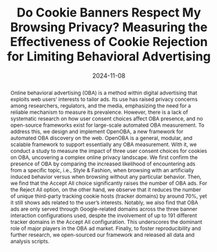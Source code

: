 ---
title: "Do Cookie Banners Respect My Browsing Privacy? Measuring the Effectiveness of Cookie Rejection for Limiting Behavioral Advertising"
date: 2024-11-08
publishDate: 2024-11-08
authors: ["Mateo Ormeno", "Ha Dao", "Valeria Herskovic", "Kensuke Fukuda"]
publication_types: ["2"]
abstract: "Online behavioral advertising (OBA) is a method within digital advertising that exploits web
users’ interests to tailor ads. Its use has raised privacy concerns among researchers, regulators, and the
media, emphasizing the need for a reliable mechanism to measure its prevalence. However, there is a lack
of systematic research on how user consent choices affect OBA presence, and no open-source frameworks
exist for large-scale automated OBA measurement. To address this, we design and implement OpenOBA,
a new framework for automated OBA discovery on the web. OpenOBA is a general, modular, and scalable
framework to support essentially any OBA measurement. With it, we conduct a study to measure the impact
of three user consent choices for cookies on OBA, uncovering a complex online privacy landscape. We first
confirm the presence of OBA by comparing the increased likelihood of encountering ads from a specific
topic, i.e., Style & Fashion, when browsing with an artificially induced behavior versus when browsing
without any particular behavior. Then, we find that the Accept All choice significantly raises the number
of OBA ads. For the Reject All option, on the other hand, we observe that it reduces the number of unique
third-party tracking cookie hosts (tracker domains) by around 70%, yet it still shows ads related to the user’s
interests. Notably, we also find that OBA ads are only served through Google-related domains across the
three banner interaction configurations used, despite the involvement of up to 191 different tracker domains
in the Accept All configuration. This underscores the dominant role of major players in the OBA ad market.
Finally, to foster reproducibility and further research, we open-sourced our framework and released all data
and analysis scripts."
featured: true
publication: "IEEE Access"
links:
  - icon_pack: fas
    icon: scroll
    name: PDF
    url: 'files/papers/ODHF_IEEEACCESS2024.pdf'
---